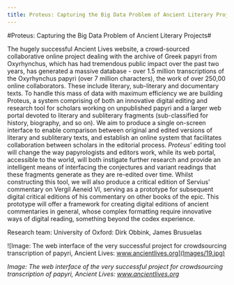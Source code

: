```yaml
---
title: Proteus: Capturing the Big Data Problem of Ancient Literary Projects
---
```


#Proteus: Capturing the Big Data Problem of Ancient Literary Projects#

The hugely successful Ancient Lives website, a crowd-sourced collaborative online project dealing with the archive of Greek papyri from Oxyrhynchus, which has had tremendous public impact over the past two years, has generated a massive database - over 1.5 million transcriptions of the Oxyrhynchus papyri (over 7 million characters), the work of over 250,00 online collaborators. These include literary, sub-literary and documentary texts. To handle this mass of data with maximum efficiency we are building Proteus, a system comprising of both an innovative digital editing and research tool for scholars working on unpublished papyri and a larger web portal devoted to literary and subliterary fragments (sub-classified for history, biography, and so on). We aim to produce a single on-screen interface to enable comparison between original and edited versions of literary and subliterary texts, and establish an online system that facilitates collaboration between scholars in the editorial process. *Proteus*' editing tool will change the way papyrologists and editors work, while its web portal, accessible to the world, will both instigate further research and provide an intelligent means of interfacing the conjectures and variant readings that these fragments generate as they are re-edited over time. Whilst constructing this tool, we will also produce a critical edition of Servius' commentary on Vergil Aeneid VI, serving as a prototype for subsequent digital critical editions of his commentary on other books of the epic. This prototype will offer a framework for creating digital editions of ancient commentaries in general, whose complex formatting require innovative ways of digital reading, something beyond the codex experience.

Research team: University of Oxford: Dirk Obbink, James Brusuelas

![Image: The web interface of the very successful project for crowdsourcing transcription of papyri, Ancient Lives: www.ancientlives.org](Images/19.jpg)

_Image: The web interface of the very successful project for crowdsourcing transcription of papyri, Ancient Lives: www.ancientlives.org_
